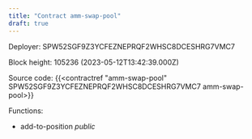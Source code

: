 ```yaml
---
title: "Contract amm-swap-pool"
draft: true
---
```

Deployer: SPW52SGF9Z3YCFEZNEPRQF2WHSC8DCESHRG7VMC7


 



Block height: 105236 (2023-05-12T13:42:39.000Z)

Source code: {{<contractref "amm-swap-pool" SPW52SGF9Z3YCFEZNEPRQF2WHSC8DCESHRG7VMC7 amm-swap-pool>}}

Functions:

* add-to-position _public_
